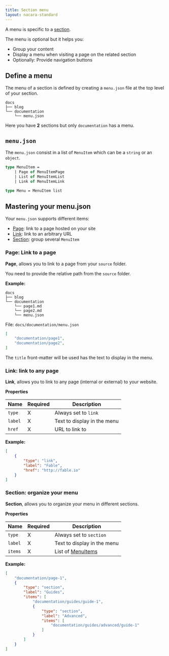 ```yaml
---
title: Section menu
layout: nacara-standard
---
```


A menu is specific to a [section](/Nacara/documentation/nacara/guides/create-a-section.html).

The menu is optional but it helps you:

* Group your content
* Display a menu when visiting a page on the related section
* Optionally: Provide navigation buttons

## Define a menu

The menu of a section is defined by creating a `menu.json` file at the top level of your section.

```
docs
├── blog
└── documentation
    └── menu.json
```

Here you have **2** sections but only `documentation` has a menu.

## `menu.json`

The `menu.json` consist in a list of `MenuItem` which can be a `string` or an `object`.

```fsharp
type MenuItem =
    | Page of MenuItemPage
    | List of MenuItemList
    | Link of MenuItemLink

type Menu = MenuItem list
```

## Mastering your menu.json

Your `menu.json` supports different items:

- [Page](#Page:-Link-to-a-page): link to a page hosted on your site
- [Link](#Link:-link-to-any-page): link to an arbitrary URL
- [Section](#Section:-organize-your-menu): group several `MenuItem`

### Page: Link to a page

**Page**, allows you to link to a page from your `source` folder.

You need to provide the relative path from the `source` folder.

**Example:**

```
docs
├── blog
└── documentation
    └── page1.md
    └── page2.md
    └── menu.json
```

File: `docs/documentation/menu.json`

```json
[
    "documentation/page1",
    "documentation/page2",
]
```

The `title` front-matter will be used has the text to display in the menu.

### Link: link to any page

**Link**, allows you to link to any page (internal or external) to your website.

**Properties**

<table class="table is-narrow is-bordered">
    <thead>
        <tr>
            <th class="label-cell">Name</th>
            <th class="label-cell">Required</th>
            <th class="label-cell">Description</th>
        </tr>
    </thead>
    <tbody>
        <tr>
            <td class="has-text-centered" style="vertical-align: middle"><code>type</code></td>
            <td class="has-text-centered" style="vertical-align: middle">X</td>
            <td>Always set to <code>link</code></td>
        </tr>
        <tr>
            <td class="has-text-centered" style="vertical-align: middle"><code>label</code></td>
            <td class="has-text-centered" style="vertical-align: middle">X</td>
            <td>Text to display in the menu</td>
        </tr>
        <tr>
            <td class="has-text-centered" style="vertical-align: middle"><code>href</code></td>
            <td class="has-text-centered" style="vertical-align: middle">X</td>
            <td>URL to link to</td>
        </tr>
    </tbody>
</table>

**Example:**

```json
[
    {
        "type": "link",
        "label": "Fable",
        "href": "http://fable.io"
    }
]
```

### Section: organize your menu


**Section**, allows you to organize your menu in different sections.

**Properties**

<table class="table is-narrow is-bordered is-vcentered">
    <thead>
        <tr>
            <th class="label-cell">Name</th>
            <th class="label-cell">Required</th>
            <th class="label-cell">Description</th>
        </tr>
    </thead>
    <tbody>
        <tr>
            <td class="label-cell"><code>type</code></td>
            <td class="label-cell">X</td>
            <td>Always set to <code>section</code></td>
        </tr>
        <tr>
            <td class="label-cell"><code>label</code></td>
            <td class="label-cell">X</td>
            <td>Text to display in the menu</td>
        </tr>
        <tr>
            <td class="label-cell"><code>items</code></td>
            <td class="label-cell">X</td>
            <td>List of <a href="#menujson">MenuItems</a></td>
        </tr>
    </tbody>
</table>

**Example:**

```json
[
    "documentation/page-1",
    {
        "type": "section",
        "label": "Guides",
        "items": [
            "documentation/guides/guide-1",
            {
                "type": "section",
                "label": "Advanced",
                "items": [
                    "documentation/guides/advanced/guide-1"
                ]
            }
        ]
    }
]
```
